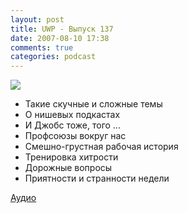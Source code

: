 ```yaml
---
layout: post
title: UWP - Выпуск 137
date: 2007-08-10 17:38
comments: true
categories: podcast
---
```

![](https://podcast.umputun.com/images/uwp/uwp137.jpg)



- Такие скучные и сложные темы
- О нишевых подкастах
- И Джобс тоже, того ...
- Профсоюзы вокруг нас
- Смешно-грустная рабочая история
- Тренировка хитрости
- Дорожные вопросы
- Приятности и странности недели

[Аудио](https://podcast.umputun.com/media/ump_podcast137.mp3)
<audio src="https://podcast.umputun.com/media/ump_podcast137.mp3" preload="none">